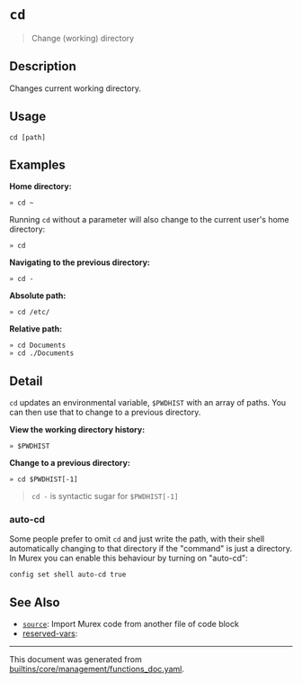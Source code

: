 # `cd`

> Change (working) directory

## Description

Changes current working directory.

## Usage

```
cd [path]
```

## Examples

**Home directory:**

```
» cd ~
```

Running `cd` without a parameter will also change to the current user's home
directory:

```
» cd
```

**Navigating to the previous directory:**

```
» cd -
```

**Absolute path:**

```
» cd /etc/
```

**Relative path:**

```
» cd Documents
» cd ./Documents
```

## Detail

`cd` updates an environmental variable, `$PWDHIST` with an array of paths.
You can then use that to change to a previous directory.

**View the working directory history:**

```
» $PWDHIST
```

**Change to a previous directory:**

```
» cd $PWDHIST[-1]
```

> `cd -` is syntactic sugar for `$PWDHIST[-1]`

### auto-cd

Some people prefer to omit `cd` and just write the path, with their shell
automatically changing to that directory if the "command" is just a directory.
In Murex you can enable this behaviour by turning on "auto-cd":

```
config set shell auto-cd true
```

## See Also

* [`source`](../commands/source.md):
  Import Murex code from another file of code block
* [reserved-vars](../commands/reserved-vars.md):
  

<hr/>

This document was generated from [builtins/core/management/functions_doc.yaml](https://github.com/lmorg/murex/blob/master/builtins/core/management/functions_doc.yaml).